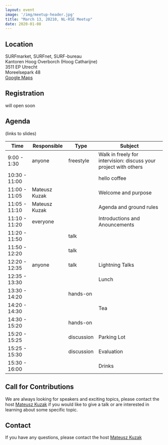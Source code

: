 ```yaml
---
layout: event
image: '/img/meetup-header.jpg'
title: "March 13, 20210, NL-RSE Meetup"
date: 2020-01-08
---
```


## Location
SURFmarket, SURFnet, SURF-bureau <br />
Kantoren Hoog Overborch (Hoog Catharijne) <br />
3511 EP Utrecht <br />
Moreelsepark 48 <br />
[Google Maps](https://www.google.com/maps/dir//Moreelsepark+48,+3511+EP+Utrecht/@52.0890566,5.1112767,17z/data=!4m17!1m7!3m6!1s0x47c66f5cf0744629:0xd26462bf1e621a9a!2sMoreelsepark+48,+3511+EP+Utrecht!3b1!8m2!3d52.0890566!4d5.1134654!4m8!1m0!1m5!1m1!1s0x47c66f5cf0744629:0xd26462bf1e621a9a!2m2!1d5.1134654!2d52.0890566!3e1)

## Registration
will open soon

## Agenda

(links to slides)

| Time | Responsible | Type | Subject |
| --- | ------------ | ---- | ------- |
| 9:00 - 1:30 | anyone | freestyle | Walk in freely for intervision: discuss your project with others |
| 10:30 - 11:00 | | | hello coffee |
| 11:00 - 11:05 | Mateusz Kuzak | | Welcome and purpose |
| 11:05 - 11:10 | Mateusz Kuzak | | Agenda and ground rules | 
| 11:10 - 11:20 | everyone | | Introductions and Anouncements |
| 11:20 - 11:50 | | talk | |
| 11:50 - 12:20 | | talk | |
| 12:20 - 12:35 | anyone | talk | Lightning Talks |
| 12:35 - 13:30 | | | Lunch |
| 13:30 - 14:20 | | hands-on | |
| 14:20 - 14:30 | | | Tea |
| 14:30 - 15:20 | | hands-on | |
| 15:20 - 15:25 | | discussion | Parking Lot |
| 15:25 - 15:30 | | discussion | Evaluation |
| 15:30 - 16:00 | | | Drinks |

## Call for Contributions
We are always looking for speakers and exciting topics, please contact the host [Mateusz Kuzak](mailto:m.kuzak@esciencecenter.nl) if you would like to give a talk or are interested in learning about some specific topic.

## Contact
If you have any questions, please contact the host [Mateusz Kuzak](mailto:m.kuzak@esciencecenter.nl)
